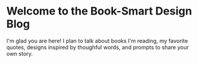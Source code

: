 # Welcome to the Book-Smart Design Blog

I'm glad you are here! I plan to talk about books I'm reading, my favorite quotes, designs inspired by thoughful words, and prompts to share your own story.


